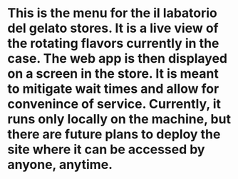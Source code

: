 # This is the menu for the il labatorio del gelato stores. It is a live view of the rotating flavors currently in the case. The web app is then displayed on a screen in the store. It is meant to mitigate wait times and allow for convenince of service. Currently, it runs only locally on the machine, but there are future plans to deploy the site where it can be accessed by anyone, anytime. 
